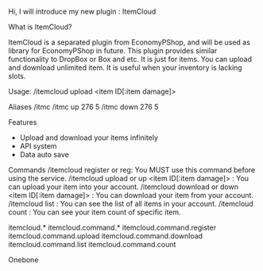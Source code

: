 Hi, I will introduce my new plugin : ItemCloud

What is ItemCloud?

ItemCloud is a separated plugin from EconomyPShop, and will be used as library for EconomyPShop in future.
This plugin provides similar functionality to DropBox or Box and etc. It is just for items. You can upload and download unlimited item. It is useful when your inventory is lacking slots.

Usage: /itemcloud upload <item ID[:item damage]>

Aliases
/itmc
/itmc up 276 5
/itmc down 276 5


Features
- Upload and download your items infinitely
- API system
- Data auto save

Commands
/itemcloud register or reg: You MUST use this command before using the service.
/itemcloud upload or up <item ID[:item damage]> <count> : You can upload your item into your account.
/itemcloud download or down <item ID[:item damage]> <count> : You can download your item from your account.
/itemcloud list : You can see the list of all items in your account.
/itemcloud count <item id> : You can see your item count of specific item.

itemcloud.*
itemcloud.command.*
itemcloud.command.register
itemcloud.command.upload
itemcloud.command.download
itemcloud.command.list
itemcloud.command.count

Onebone